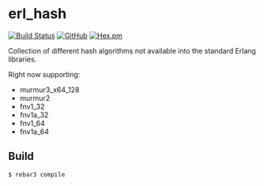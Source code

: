erl_hash
=====

[![Build Status](https://travis-ci.com/silviucpp/erl_hash.svg?branch=master)](https://travis-ci.com/github/silviucpp/erl_hash)
[![GitHub](https://img.shields.io/github/license/silviucpp/erl_hash)](https://github.com/silviucpp/erl_hash/blob/master/LICENSE)
[![Hex.pm](https://img.shields.io/hexpm/v/erl_hash)](https://hex.pm/packages/erl_hash)

Collection of different hash algorithms not available into the standard Erlang libraries.

Right now supporting:

- murmur3_x64_128
- murmur2
- fnv1_32
- fnv1a_32
- fnv1_64
- fnv1a_64

Build
-----

    $ rebar3 compile
